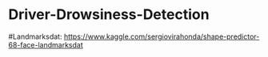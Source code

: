 # Driver-Drowsiness-Detection
#Landmarksdat: 
<a>https://www.kaggle.com/sergiovirahonda/shape-predictor-68-face-landmarksdat</a>
